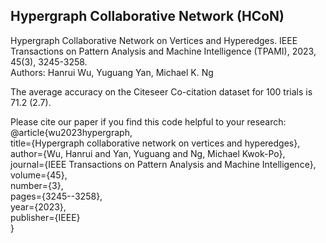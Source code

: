 ## Hypergraph Collaborative Network (HCoN)
 
Hypergraph Collaborative Network on Vertices and Hyperedges. IEEE Transactions on Pattern Analysis and Machine Intelligence (TPAMI), 2023, 45(3), 3245-3258.  
Authors: Hanrui Wu, Yuguang Yan, Michael K. Ng  

The average accuracy on the Citeseer Co-citation dataset for 100 trials is 71.2 (2.7).  

Please cite our paper if you find this code helpful to your research:  
@article{wu2023hypergraph,  
  title={Hypergraph collaborative network on vertices and hyperedges},  
  author={Wu, Hanrui and Yan, Yuguang and Ng, Michael Kwok-Po},  
  journal={IEEE Transactions on Pattern Analysis and Machine Intelligence},  
  volume={45},  
  number={3},  
  pages={3245--3258},  
  year={2023},  
  publisher={IEEE}  
}

